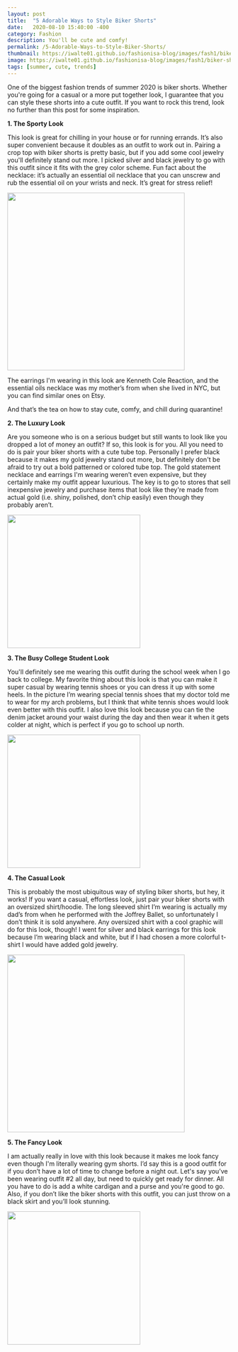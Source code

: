 ```yaml
---
layout: post
title:  "5 Adorable Ways to Style Biker Shorts"
date:   2020-08-10 15:40:00 -400
category: Fashion
description: You'll be cute and comfy!
permalink: /5-Adorable-Ways-to-Style-Biker-Shorts/
thumbnail: https://iwalte01.github.io/fashionisa-blog/images/fash1/biker-shorts-thumbnail.jpg
image: https://iwalte01.github.io/fashionisa-blog/images/fash1/biker-shorts-thumbnail.jpg
tags: [summer, cute, trends]
---
```

<style>
.lst-item {
	font-weight: bold;
}
</style>

One of the biggest fashion trends of summer 2020 is biker shorts. Whether you're going for a casual or a more put together look, I guarantee that you can style these shorts into a cute outfit. If you want to rock this trend, look no further than this post for some inspiration.

<p class="lst-item">1. The Sporty Look</p>

This look is great for chilling in your house or for running errands. It’s also super convenient because it doubles as an outfit to work out in. Pairing a crop top with biker shorts is pretty basic, but if you add some cool jewelry you'll definitely stand out more. I picked silver and black jewelry to go with this outfit since it fits with the grey color scheme. Fun fact about the necklace: it’s actually an essential oil necklace that you can unscrew and rub the essential oil on your wrists and neck. It’s great for stress relief!

<img src="/fashionisa-blog/images/fash1/biker-shorts-thumbnail.jpg" height="400px">

The earrings I'm wearing in this look are Kenneth Cole Reaction, and the essential oils necklace was my mother’s from when she lived in NYC, but you can find similar ones on Etsy.

And that’s the tea on how to stay cute, comfy, and chill during quarantine!

<p class="lst-item">2. The Luxury Look</p>

Are you someone who is on a serious budget but still wants to look like you dropped a lot of money an outfit? If so, this look is for you. All you need to do is pair your biker shorts with a cute tube top. Personally I prefer black because it makes my gold jewelry stand out more, but definitely don't be afraid to try out a bold patterned or colored tube top. The gold statement necklace and earrings I'm wearing weren’t even expensive, but they certainly make my outfit appear luxurious. The key is to go to stores that sell inexpensive jewelry and purchase items that look like they're made from actual gold (i.e. shiny, polished, don’t chip easily) even though they probably aren’t.

<img src="/fashionisa-blog/images/fash1/biker-shorts-outfit-2.jpg" height="300px">

<p class="lst-item">3. The Busy College Student Look</p>

You'll definitely see me wearing this outfit during the school week when I go back to college. My favorite thing about this look is that you can make it super casual by wearing tennis shoes or you can dress it up with some heels. In the picture I’m wearing special tennis shoes that my doctor told me to wear for my arch problems, but I think that white tennis shoes would look even better with this outfit. I also love this look because you can tie the denim jacket around your waist during the day and then wear it when it gets colder at night, which is perfect if you go to school up north.

<img src="/fashionisa-blog/images/fash1/biker-shorts-outfit-3.jpg" height="300px">

<p class="lst-item">4. The Casual Look</p>

This is probably the most ubiquitous way of styling biker shorts, but hey, it works! If you want a casual, effortless look, just pair your biker shorts with an oversized shirt/hoodie. The long sleeved shirt I’m wearing is actually my dad’s from when he performed with the Joffrey Ballet, so unfortunately I don’t think it is sold anywhere. Any oversized shirt with a cool graphic will do for this look, though! I went for silver and black earrings for this look because I’m wearing black and white, but if I had chosen a more colorful t-shirt I would have added gold jewelry.

<img src="/fashionisa-blog/images/fash1/biker-shorts-outfit-4.jpg" height="400px">

<p class="lst-item">5. The Fancy Look</p>

I am actually really in love with this look because it makes me look fancy even though I'm literally wearing gym shorts. I’d say this is a good outfit for if you don’t have a lot of time to change before a night out. Let's say you’ve been wearing outfit #2 all day, but need to quickly get ready for dinner. All you have to do is add a white cardigan and a purse and you're good to go. Also, if you don’t like the biker shorts with this outfit, you can just throw on a black skirt and you’ll look stunning.

<img src="/fashionisa-blog/images/fash1/biker-shorts-outfit-5.jpg" height="300px">